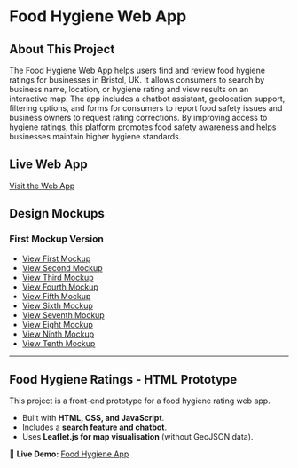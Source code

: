 # Food Hygiene Web App 


## About This Project  

The Food Hygiene Web App helps users find and review food hygiene ratings for businesses in Bristol, UK.  It allows consumers to search by business name, location, or hygiene rating and view results on an interactive map.  The app includes a chatbot assistant, geolocation support, filtering options, and forms for consumers to report food safety issues and business owners to request rating corrections. By improving access to hygiene ratings, this platform promotes food safety awareness and helps businesses maintain higher hygiene standards. 

## Live Web App  
[Visit the Web App](https://hafsa157.github.io/FoodHygieneApp/)

## Design Mockups

### First Mockup Version

- [View First Mockup](https://hafsa157.github.io/FoodHygieneApp/mockups/first-mockup/index.html)  
- [View Second Mockup](https://hafsa157.github.io/FoodHygieneApp/mockups/second-mockup/index.html)  
- [View Third Mockup](https://hafsa157.github.io/FoodHygieneApp/mockups/third-mockup/index.html)  
- [View Fourth Mockup](https://hafsa157.github.io/FoodHygieneApp/mockup/fourth-mockup/index.html)  
- [View Fifth Mockup](https://hafsa157.github.io/FoodHygieneApp/mockup/fifth-mockup/index.html)  
- [View Sixth Mockup](https://hafsa157.github.io/FoodHygieneApp/mockup/sixth-mockup/index.html)  
- [View Seventh Mockup](https://hafsa157.github.io/FoodHygieneApp/mockup/seventh-mockup/index.html)  
- [View Eight Mockup](https://hafsa157.github.io/FoodHygieneApp/mockup/eight-mockup/index.html)  
- [View Ninth Mockup](https://hafsa157.github.io/FoodHygieneApp/mockup/ninth-mockup/index.html)
- [View Tenth Mockup](https://hafsa157.github.io/FoodHygieneApp/mockup/tenth-mockup/index.html)  

---

## Food Hygiene Ratings - HTML Prototype

This project is a front-end prototype for a food hygiene rating web app.  
- Built with **HTML, CSS, and JavaScript**.  
- Includes a **search feature and chatbot**.  
- Uses **Leaflet.js for map visualisation** (without GeoJSON data).  

🔗 **Live Demo:** [Food Hygiene App](https://hafsa157.github.io/FoodHygieneApp/html-prototype/index.html)  


